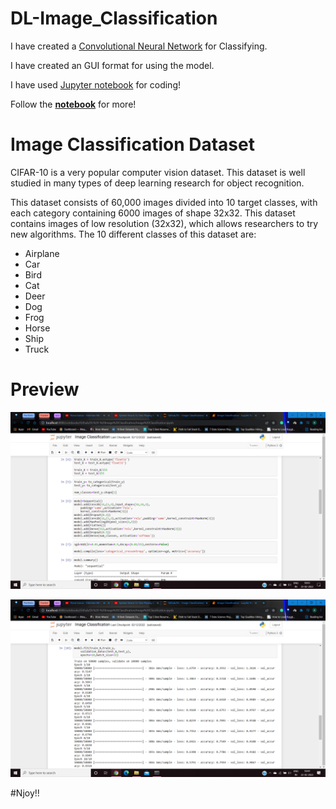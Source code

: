 # DL-Image_Classification

I have created a [Convolutional Neural Network](https://towardsdatascience.com/a-comprehensive-guide-to-convolutional-neural-networks-the-eli5-way-3bd2b1164a53) for Classifying.

I have created an GUI format for using the model.

I have used [Jupyter notebook](https://jupyter.org/) for coding!

Follow the **[notebook](https://github.com/Anuragtsl/DL-Image_Classification/blob/main/Image%20Classification.ipynb)** for more!

# Image Classification Dataset

CIFAR-10 is a very popular computer vision dataset. This dataset is well studied in many types of deep learning research for object recognition.

This dataset consists of 60,000 images divided into 10 target classes, with each category containing 6000 images of shape 32x32. This dataset contains images of low resolution (32x32), which allows researchers to try new algorithms. The 10 different classes of this dataset are:

* Airplane
* Car
* Bird
* Cat
* Deer
* Dog
* Frog
* Horse
* Ship
* Truck

# Preview

![Image1](https://github.com/Anuragtsl/DL-Image_Classification/blob/main/images/1.png)

![Image2](https://github.com/Anuragtsl/DL-Image_Classification/blob/main/images/2.png)


#Njoy!!
